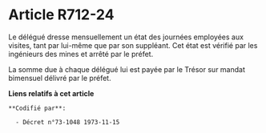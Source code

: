 # Article R712-24

Le délégué dresse mensuellement un état des journées employées aux visites, tant par lui-même que par son suppléant. Cet état
est vérifié par les ingénieurs des mines et arrêté par le préfet.

La somme due à chaque délégué lui est payée par le Trésor sur mandat bimensuel délivré par le préfet.

**Liens relatifs à cet article**

	**Codifié par**:

	  - Décret n°73-1048 1973-11-15
